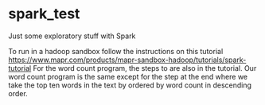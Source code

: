 # spark_test
Just some exploratory stuff with Spark


To run in a hadoop sandbox follow the instructions on this tutorial https://www.mapr.com/products/mapr-sandbox-hadoop/tutorials/spark-tutorial
For the word count program, the steps to are also in the tutorial. Our word count program is the same except for the step at the end
where we take the top ten words in the text by ordered by word count in descending order.

